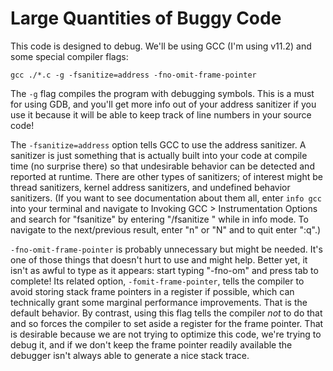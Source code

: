 # Large Quantities of Buggy Code

This code is designed to debug. We'll be using GCC (I'm using v11.2) and some special compiler flags:

```
gcc ./*.c -g -fsanitize=address -fno-omit-frame-pointer
```

The ```-g``` flag compiles the program with debugging symbols. This is a must for using GDB, and you'll get more info out of your address sanitizer if you use it because it will be able to keep track of line numbers in your source code!

The ```-fsanitize=address``` option tells GCC to use the address sanitizer. A sanitizer is just something that is actually built into your code at compile time (no surprise there) so that undesirable behavior can be detected and reported at runtime. There are other types of sanitizers; of interest might be thread sanitizers, kernel address sanitizers, and undefined behavior sanitizers. (If you want to see documentation about them all, enter ```info gcc``` into your terminal and navigate to Invoking GCC > Instrumentation Options and search for "fsanitize" by entering "/fsanitize <enter>" while in info mode. To navigate to the next/previous result, enter "n" or "N" and to quit enter ":q".)

```-fno-omit-frame-pointer``` is probably unnecessary but might be needed. It's one of those things that doesn't hurt to use and might help. Better yet, it isn't as awful to type as it appears: start typing "-fno-om" and press tab to complete! Its related option, ```-fomit-frame-pointer```, tells the compiler to avoid storing stack frame pointers in a register if possible, which can technically grant some marginal performance improvements. That is the default behavior. By contrast, using this flag tells the compiler _not_ to do that and so forces the compiler to set aside a register for the frame pointer. That is desirable because we are not trying to optimize this code, we're trying to debug it, and if we don't keep the frame pointer readily available the debugger isn't always able to generate a nice stack trace.

